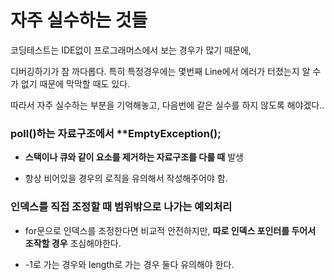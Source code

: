 # 자주 실수하는 것들

코딩테스트는 IDE없이 프로그래머스에서 보는 경우가 많기 때문에, 

디버깅하기가 참 까다롭다. 특히 특정경우에는 몇번째 Line에서 에러가 터졌는지 알 수가 없기 때문에 막막할 때도 있다.

따라서 자주 실수하는 부분을 기억해놓고, 다음번에 같은 실수를 하지 않도록 해야겠다..


### poll()하는 자료구조에서 **EmptyException();

- **스택이나 큐와 같이 요소를 제거하는 자료구조를 다룰 때** 발생

- 항상 비어있을 경우의 로직을 유의해서 작성해주어야 함.

### 인덱스를 직접 조정할 때 범위밖으로 나가는 예외처리

- for문으로 인덱스를 조정한다면 비교적 안전하지만, **따로 인덱스 포인터를 두어서 조작할 경우** 조심해야한다.

- -1로 가는 경우와 length로 가는 경우 둘다 유의해야 한다.

